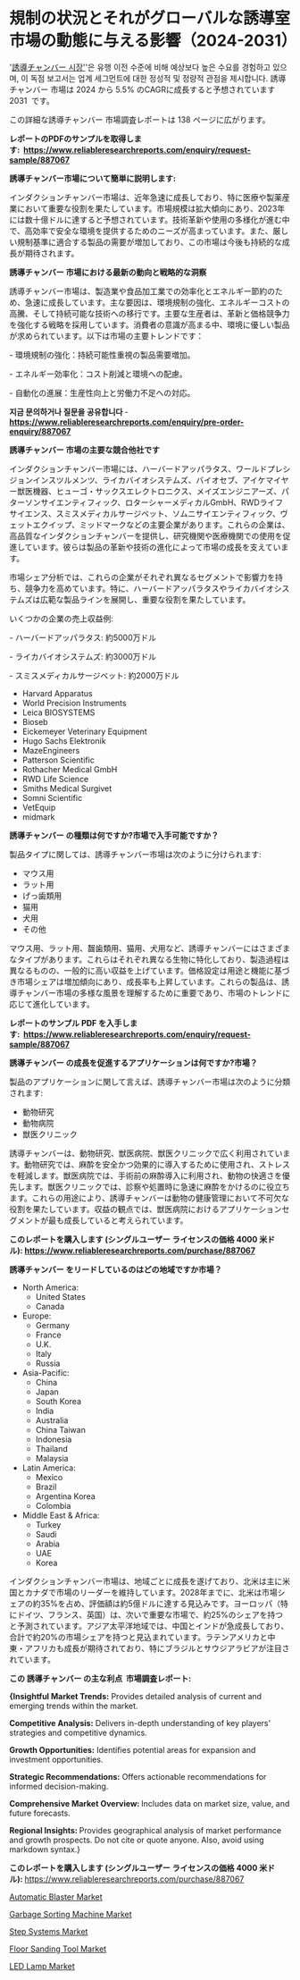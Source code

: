 <p><h1>規制の状況とそれがグローバルな誘導室市場の動態に与える影響（2024-2031）</h1></p><p>'<a href="https://www.reliableresearchreports.com/induction-chambers-r887067?utm_campaign=107&utm_medium=36&utm_source=Github&utm_content=ia&utm_term=23102024&utm_id=induction-chambers">誘導チャンバー 시장'</a>'은 유행 이전 수준에 비해 예상보다 높은 수요를 경험하고 있으며, 이 독점 보고서는 업계 세그먼트에 대한 정성적 및 정량적 관점을 제시합니다. 誘導チャンバー 市場は 2024 から 5.5% のCAGRに成長すると予想されています 2031&nbsp; です。</p>
<p>この詳細な誘導チャンバー 市場調査レポートは 138 ページに広がります。</p>
<p><strong>レポートのPDFのサンプルを取得します</strong><strong>:&nbsp;&nbsp;<a href="https://www.reliableresearchreports.com/enquiry/request-sample/887067?utm_campaign=107&utm_medium=36&utm_source=Github&utm_content=ia&utm_term=23102024&utm_id=induction-chambers">https://www.reliableresearchreports.com/enquiry/request-sample/887067</a></strong></p>
<p><strong>誘導チャンバー市場について簡単に説明します:</strong></p>
<p><p>インダクションチャンバー市場は、近年急速に成長しており、特に医療や製薬産業において重要な役割を果たしています。市場規模は拡大傾向にあり、2023年には数十億ドルに達すると予想されています。技術革新や使用の多様化が進む中で、高効率で安全な環境を提供するためのニーズが高まっています。また、厳しい規制基準に適合する製品の需要が増加しており、この市場は今後も持続的な成長が期待されます。</p></p>
<p><strong>誘導チャンバー 市場における最新の動向と戦略的な洞察</strong></p>
<p><p>誘導チャンバー市場は、製造業や食品加工業での効率化とエネルギー節約のため、急速に成長しています。主な要因は、環境規制の強化、エネルギーコストの高騰、そして持続可能な技術への移行です。主要な生産者は、革新と価格競争力を強化する戦略を採用しています。消費者の意識が高まる中、環境に優しい製品が求められています。以下は市場の主要トレンドです：</p><p>- 環境規制の強化：持続可能性重視の製品需要増加。</p><p>- エネルギー効率化：コスト削減と環境への配慮。</p><p>- 自動化の進展：生産性向上と労働力不足への対応。</p></p>
<p><strong>지금 문의하거나 질문을 공유합니다</strong><strong>&nbsp;</strong>-<strong><a href="https://www.reliableresearchreports.com/enquiry/pre-order-enquiry/887067?utm_campaign=107&utm_medium=36&utm_source=Github&utm_content=ia&utm_term=23102024&utm_id=induction-chambers">https://www.reliableresearchreports.com/enquiry/pre-order-enquiry/887067</a></strong></p>
<p><strong>誘導チャンバー 市場の主要な競合他社です</strong></p>
<p><p>インダクションチャンバー市場には、ハーバードアッパラタス、ワールドプレシジョンインスツルメンツ、ライカバイオシステムズ、バイオセブ、アイケマイヤー獣医機器、ヒューゴ・サックスエレクトロニクス、メイズエンジニアーズ、パターソンサイエンティフィック、ロターシャーメディカルGmbH、RWDライフサイエンス、スミスメディカルサージベット、ソムニサイエンティフィック、ヴェットエクイップ、ミッドマークなどの主要企業があります。これらの企業は、高品質なインダクションチャンバーを提供し、研究機関や医療機関での使用を促進しています。彼らは製品の革新や技術の進化によって市場の成長を支えています。</p><p>市場シェア分析では、これらの企業がそれぞれ異なるセグメントで影響力を持ち、競争力を高めています。特に、ハーバードアッパラタスやライカバイオシステムズは広範な製品ラインを展開し、重要な役割を果たしています。</p><p>いくつかの企業の売上収益例:</p><p>- ハーバードアッパラタス: 約5000万ドル</p><p>- ライカバイオシステムズ: 約3000万ドル</p><p>- スミスメディカルサージベット: 約2000万ドル</p></p>
<p><ul><li>Harvard Apparatus</li><li>World Precision Instruments</li><li>Leica BIOSYSTEMS</li><li>Bioseb</li><li>Eickemeyer Veterinary Equipment</li><li>Hugo Sachs Elektronik</li><li>MazeEngineers</li><li>Patterson Scientific</li><li>Rothacher Medical GmbH</li><li>RWD Life Science</li><li>Smiths Medical Surgivet</li><li>Somni Scientific</li><li>VetEquip</li><li>midmark</li></ul></p>
<p><strong>誘導チャンバー の種類は何ですか?市場で入手可能ですか？</strong></p>
<p>製品タイプに関しては、誘導チャンバー市場は次のように分けられます:</p>
<p><ul><li>マウス用</li><li>ラット用</li><li>げっ歯類用</li><li>猫用</li><li>犬用</li><li>その他</li></ul></p>
<p><p>マウス用、ラット用、齧歯類用、猫用、犬用など、誘導チャンバーにはさまざまなタイプがあります。これらはそれぞれ異なる生物に特化しており、製造過程は異なるものの、一般的に高い収益を上げています。価格設定は用途と機能に基づき市場シェアは増加傾向にあり、成長率も上昇しています。これらの製品は、誘導チャンバー市場の多様な風景を理解するために重要であり、市場のトレンドに応じて進化しています。</p></p>
<p><strong>レポートのサンプル PDF を入手します:&nbsp;</strong><strong>&nbsp;<a href="https://www.reliableresearchreports.com/enquiry/request-sample/887067?utm_campaign=107&utm_medium=36&utm_source=Github&utm_content=ia&utm_term=23102024&utm_id=induction-chambers">https://www.reliableresearchreports.com/enquiry/request-sample/887067</a></strong></p>
<p><strong>誘導チャンバー の成長を促進するアプリケーションは何ですか?市場？</strong></p>
<p>製品のアプリケーションに関して言えば、誘導チャンバー市場は次のように分類されます:</p>
<p><ul><li>動物研究</li><li>動物病院</li><li>獣医クリニック</li></ul></p>
<p><p>誘導チャンバーは、動物研究、獣医病院、獣医クリニックで広く利用されています。動物研究では、麻酔を安全かつ効果的に導入するために使用され、ストレスを軽減します。獣医病院では、手術前の麻酔導入に利用され、動物の快適さを優先します。獣医クリニックでは、診察や処置時に急速に麻酔をかけるのに役立ちます。これらの用途により、誘導チャンバーは動物の健康管理において不可欠な役割を果たしています。収益の観点では、獣医病院におけるアプリケーションセグメントが最も成長していると考えられています。</p></p>
<p><strong>このレポートを購入します (シングルユーザー ライセンスの価格 4000 米ドル):</strong><strong>&nbsp;<a href="https://www.reliableresearchreports.com/purchase/887067?utm_campaign=107&utm_medium=36&utm_source=Github&utm_content=ia&utm_term=23102024&utm_id=induction-chambers">https://www.reliableresearchreports.com/purchase/887067</a></strong></p>
<p><strong>誘導チャンバー をリードしているのはどの地域ですか市場？</strong></p>
<p><ul>
    <li>
        North America:
        <ul>
            <li>United States</li>
            <li>Canada</li>
        </ul>
    </li>
    <li>
        Europe:
        <ul>
            <li>Germany</li>
            <li>France</li>
            <li>U.K.</li>
            <li>Italy</li>
            <li>Russia</li>
        </ul>
    </li>
    <li>
        Asia-Pacific:
        <ul>
            <li>China</li>
            <li>Japan</li>
            <li>South Korea</li>
            <li>India</li>
            <li>Australia</li>
            <li>China Taiwan</li>
            <li>Indonesia</li>
            <li>Thailand</li>
            <li>Malaysia</li>
        </ul>
    </li>
    <li>
        Latin America:
        <ul>
            <li>Mexico</li>
            <li>Brazil</li>
            <li>Argentina Korea</li>
            <li>Colombia</li>
        </ul>
    </li>
    <li>
        Middle East & Africa:
        <ul>
            <li>Turkey</li>
            <li>Saudi</li>
            <li>Arabia</li>
            <li>UAE</li>
            <li>Korea</li>
        </ul>
    </li>
    </ul></p>
<p><p>インダクションチャンバー市場は、地域ごとに成長を遂げており、北米は主に米国とカナダで市場のリーダーを維持しています。2028年までに、北米は市場シェアの約35%を占め、評価額は約5億ドルに達する見込みです。ヨーロッパ（特にドイツ、フランス、英国）は、次いで重要な市場で、約25%のシェアを持つと予測されています。アジア太平洋地域では、中国とインドが急成長しており、合計で約20%の市場シェアを持つと見込まれています。ラテンアメリカと中東・アフリカも成長が期待されており、特にブラジルとサウジアラビアが注目されています。</p></p>
<p><strong>この 誘導チャンバー の主な利点&nbsp; 市場調査レポート:</strong></p>
<p><strong>{Insightful Market Trends:</strong> Provides detailed analysis of current and emerging trends within the market.</p>
<p><strong>Competitive Analysis:</strong> Delivers in-depth understanding of key players' strategies and competitive dynamics.</p>
<p><strong>Growth Opportunities:</strong> Identifies potential areas for expansion and investment opportunities.</p>
<p><strong>Strategic Recommendations:</strong> Offers actionable recommendations for informed decision-making.</p>
<p><strong>Comprehensive Market Overview: </strong>Includes data on market size, value, and future forecasts.</p>
<p><strong>Regional Insights: </strong>Provides geographical analysis of market performance and growth prospects. Do not cite or quote anyone. Also, avoid using markdown syntax.}</p>
<p><strong>このレポートを購入します (シングルユーザー ライセンスの価格 4000 米ドル):&nbsp;</strong><a href="https://www.reliableresearchreports.com/purchase/887067?utm_campaign=107&utm_medium=36&utm_source=Github&utm_content=ia&utm_term=23102024&utm_id=induction-chambers">https://www.reliableresearchreports.com/purchase/887067</a></p>
<p><p><a href="https://github.com/JamesCox407/Market-Research-Report-List-1/blob/main/automatic-blaster-market.md?utm_campaign=107&utm_medium=36&utm_source=Github&utm_content=ia&utm_term=23102024&utm_id=induction-chambers">Automatic Blaster Market</a></p><p><a href="https://issuu.com/reportprime-2/docs/garbage-sorting-machine-market-size_80e1f345670ba3?utm_campaign=107&utm_medium=36&utm_source=Github&utm_content=ia&utm_term=23102024&utm_id=induction-chambers">Garbage Sorting Machine Market</a></p><p><a href="https://www.linkedin.com/pulse/step-systems-industry-insights-report-analyzing-market-trends-gil2c?utm_campaign=107&utm_medium=36&utm_source=Github&utm_content=ia&utm_term=23102024&utm_id=induction-chambers">Step Systems Market</a></p><p><a href="https://issuu.com/reportprime-2/docs/floor-sanding-tool-market-size-2030_e8eba733941c0e?utm_campaign=107&utm_medium=36&utm_source=Github&utm_content=ia&utm_term=23102024&utm_id=induction-chambers">Floor Sanding Tool Market</a></p><p><a href="https://github.com/NasrinKhan99/Market-Research-Report-List-1/blob/main/led-lamp-market.md?utm_campaign=107&utm_medium=36&utm_source=Github&utm_content=ia&utm_term=23102024&utm_id=induction-chambers">LED Lamp Market</a></p></p>
<p>&nbsp;</p>